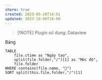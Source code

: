 ```yaml
---
share: true
created: 2023-05-26T14:51
updated: 2023-10-06T16:09
---
```

> [!NOTE] Plugin sử dụng: Dataview

Bảng

```dataview
TABLE
	file.ctime as "Ngày tạo", 
	split(file.folder,"/")[1] as "Mức độ",
	file.folder
WHERE contains(file.name, "📖")
SORT split(this.file.folder,"/")[1]
```
